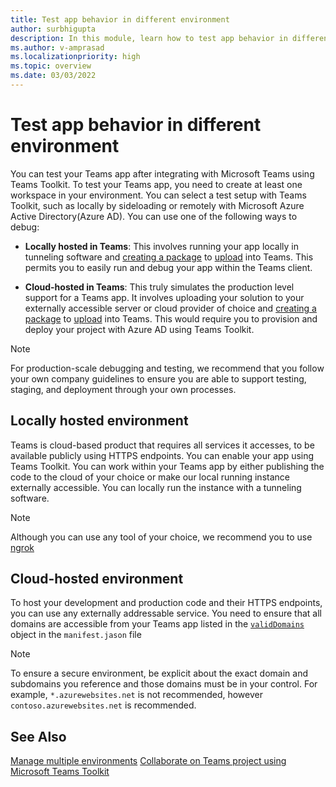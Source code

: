 ```yaml
---
title: Test app behavior in different environment
author: surbhigupta
description: In this module, learn how to test app behavior in different environment
ms.author: v-amprasad
ms.localizationpriority: high
ms.topic: overview
ms.date: 03/03/2022
---
```


# Test app behavior in different environment

You can test your Teams app after integrating with Microsoft Teams using Teams Toolkit. To test your Teams app, you need to create at least one workspace in your environment. You can select a test setup with Teams Toolkit, such as locally by sideloading or remotely with Microsoft Azure Active Directory(Azure AD). You can use one of the following ways to debug:

* **Locally hosted in Teams**:
This involves running your app locally in tunneling software and [creating a package](~/concepts/build-and-test/apps-package.md) to [upload](~/concepts/deploy-and-publish/apps-upload.md) into Teams. This permits you to easily run and debug your app within the Teams client.

* **Cloud-hosted in Teams**:
This truly simulates the production level support for a Teams app. It involves uploading your solution to your externally accessible server or cloud provider of choice and [creating a package](~/concepts/build-and-test/apps-package.md) to [upload](~/concepts/deploy-and-publish/apps-upload.md) into Teams. This would require you to provision and deploy your project with Azure AD using Teams Toolkit.

> [!NOTE]
> For production-scale debugging and testing, we recommend that you follow your own company guidelines to ensure you are able to support testing, staging, and deployment through your own processes.

## Locally hosted environment

Teams is cloud-based product that requires all services it accesses, to be available publicly using HTTPS endpoints. You can enable your app using Teams Toolkit. You can work within your Teams app by either publishing the code to the cloud of your choice or make our local running instance externally accessible. You can locally run the instance with a tunneling software.

> [!NOTE]
> Although you can use any tool of your choice, we recommend you to use [ngrok](https://ngrok.com/download)

## Cloud-hosted environment

To host your development and production code and their HTTPS endpoints, you can use any externally addressable service. You need to ensure that all domains are accessible from your Teams app listed in the [`validDomains`](~/resources/schema/manifest-schema.md#validdomains) object in the `manifest.jason` file

> [!NOTE]
> To ensure a secure environment, be explicit about the exact domain and subdomains you reference and those domains must be in your control. For example, `*.azurewebsites.net` is not recommended, however `contoso.azurewebsites.net` is recommended.

## See Also

[Manage multiple environments](TeamsFx-multi-env.md)
[Collaborate on Teams project using Microsoft Teams Toolkit](TeamsFx-collaboration.md)

